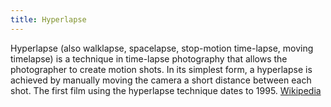 ```yaml
---
title: Hyperlapse
---
```


Hyperlapse (also walklapse, spacelapse, stop-motion time-lapse, moving timelapse) is a technique in time-lapse photography that allows
the photographer to create motion shots. In its simplest form, a hyperlapse is achieved by manually moving the camera a short distance
between each shot. The first film using the hyperlapse technique dates to 1995.
[Wikipedia](https://en.wikipedia.org/wiki/Hyperlapse)